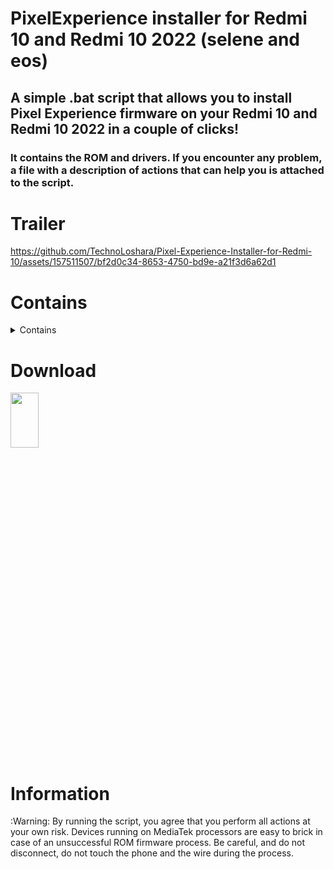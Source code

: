 # PixelExperience installer for Redmi 10 and Redmi 10 2022 (selene and eos)

## A simple .bat script that allows you to install Pixel Experience firmware on your Redmi 10 and Redmi 10 2022 in a couple of clicks!

### It contains the ROM and drivers. If you encounter any problem, a file with a description of actions that can help you is attached to the script.

# Trailer

https://github.com/TechnoLoshara/Pixel-Experience-Installer-for-Redmi-10/assets/157511507/bf2d0c34-8653-4750-bd9e-a21f3d6a62d1

# Contains

<details><summary>Contains</summary>
  
- Platform-tools
- Xiaomi USB Drivers

 </details>
 
# Download

[<img src="https://ruspublic18.ru/public/style_extra/other/download.png" width=30% height=15%>](https://drive.google.com/file/d/1-n56tJspkZEyQIorMv0XDIVvPmClgD5p/view?usp=drive_link)

# Information
:Warning: By running the script, you agree that you perform all actions at your own risk. Devices running on MediaTek processors are easy to brick in case of an unsuccessful ROM firmware process. Be careful, and do not disconnect, do not touch the phone and the wire during the process.
